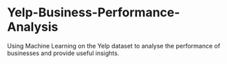 # Yelp-Business-Performance-Analysis
Using Machine Learning on the Yelp dataset to analyse the performance of businesses and provide useful insights.
